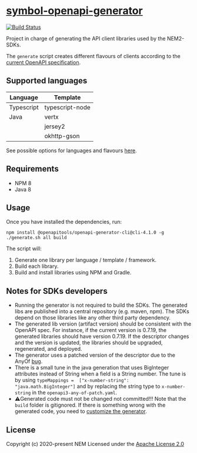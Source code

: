 # [symbol-openapi-generator](https://github.com/nemtech/symbol-openapi-generator)

[![Build Status](https://travis-ci.org/nemtech/symbol-openapi-generator.svg?branch=master)](https://travis-ci.org/nemtech/symbol-openapi-generator)

Project in charge of generating the API client libraries used by the NEM2-SDKs.

The ``generate`` script creates different flavours of clients according to the [current OpenAPI specification](https://github.com/nemtech/nem2-openapi).

## Supported languages
| Language   | Template          | 
|------------|------------------|
| Typescript | typescript-node  |
| Java       | vertx            |
|            | jersey2          |
|            | okhttp-gson      |

See possible options for languages and flavours [here](https://openapi-generator.tech/docs/generators/).

## Requirements

* NPM 8
* Java 8

## Usage

Once you have installed the dependencies, run:

~~~~
npm install @openapitools/openapi-generator-cli@cli-4.1.0 -g
./generate.sh all build
~~~~

The script will:

1. Generate one library per language / template / framework.
2. Build each library.
3. Build and install libraries using NPM and Gradle.

## Notes for SDKs developers

* Running the generator is not required to build the SDKs. The generated libs are published into a central repository (e.g. maven, npm).  The SDKs depend on those libraries like any other third party dependency.
* The generated lib version (artifact version) should be consistent with the OpenAPI spec. For instance, if the current version is 0.7.19,  the generated libraries should have version 0.7.19. If the descriptor changes and the version is updated, the libraries should be upgraded, regenerated, and deployed.
* The generator uses a patched version of the descriptor due to the AnyOf  [bug](https://github.com/OpenAPITools/openapi-generator/issues/634).
* There is a small tune in the java generation that uses BigInteger attributes instead of String when a field is a String number. The tune is by using ``typeMappings =  ["x-number-string": "java.math.BigInteger"]`` and by replacing the string type to ``x-number-string`` in the ``openapi3-any-of-patch.yaml``.
* ⚠️Generated code must not be changed not committed!!! Note that the ``build`` folder is gitignored. If there is something wrong with the generated code, you need to [customize the generator](https://openapi-generator.tech/docs/customization.html).

## License

Copyright (c) 2020-present NEM
Licensed under the [Apache License 2.0](LICENSE)
